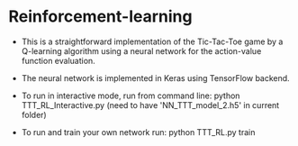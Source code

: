 # Reinforcement-learning

- This is a straightforward implementation of the Tic-Tac-Toe game by a Q-learning algorithm using a neural network for the action-value function evaluation.

- The neural network is implemented in Keras using TensorFlow backend.

- To run in interactive mode, run from command line: python TTT_RL_Interactive.py 
(need to have 'NN_TTT_model_2.h5' in current folder)

- To run and train your own network run: python TTT_RL.py train
